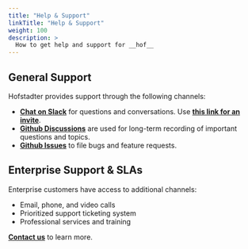 ```yaml
---
title: "Help & Support"
linkTitle: "Help & Support"
weight: 100
description: >
  How to get help and support for __hof__
---
```


## General Support

Hofstadter provides support through the following channels:

- __[Chat on Slack](https://hofstadter-io.slack.com)__ for questions and conversations. Use __[this link for an invite](https://join.slack.com/t/hofstadter-io/shared_invite/zt-e5f90lmq-u695eJur0zE~AG~njNlT1A)__.
- __[Github Discussions](https://github.com/hofstadter-io/hof/discussions)__ are used for long-term recording of important questions and topics.
- __[Github Issues](https://github.com/hofstadter-io/hof/issues)__ to file bugs and feature requests.


## Enterprise Support & SLAs

Enterprise customers have access to additional channels:

- Email, phone, and video calls
- Prioritized support ticketing system
- Professional services and training

__[Contact us](mailto://sales@hofstadter.io)__ to learn more.


